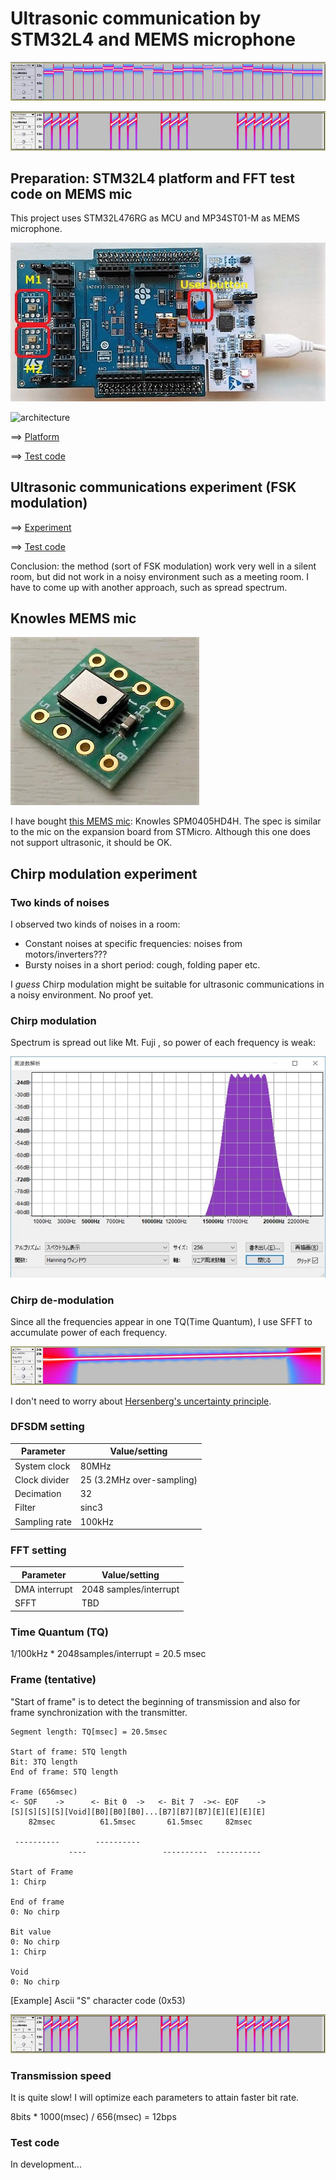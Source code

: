 # Ultrasonic communication by STM32L4 and MEMS microphone

![HelloWorld](./doc/HelloWorld_Spectrogram.jpg)

![S](./doc/Chirp_Spectrogram_S.jpg)

## Preparation: STM32L4 platform and FFT test code on MEMS mic

This project uses STM32L476RG as MCU and MP34ST01-M as MEMS microphone.

![platform](./doc/MEMSMIC_expansion_board.jpg)

![architecture](https://docs.google.com/drawings/d/e/2PACX-1vR1KKp2QeL_SmrnUsTl5zcwddQToPJmnSBHFnxiw78y3_3mjA7EzNl2iNcUA5aOW_jRAQapTNji-eJ7/pub?w=2268&h=567)

==> [Platform](PLATFORM.md)

==> [Test code](./basic)

## Ultrasonic communications experiment (FSK modulation)

==> [Experiment](EXPERIMENT.md)

==> [Test code](./ultracom)

Conclusion: the method (sort of FSK modulation) work very well in a silent room, but did not work in a noisy environment such as a meeting room. I have to come up with another approach, such as spread spectrum.

## Knowles MEMS mic

![Knowles](./doc/Knowles.jpg)

I have bought [this MEMS mic](http://akizukidenshi.com/catalog/g/gM-05577/): Knowles SPM0405HD4H. The spec is similar to the mic on the expansion board from STMicro. Although this one does not support ultrasonic, it should be OK.

## Chirp modulation experiment

### Two kinds of noises

I observed two kinds of noises in a room:

- Constant noises at specific frequencies: noises from motors/inverters???
- Bursty noises in a short period: cough, folding paper etc.

I _guess_ Chirp modulation might be suitable for ultrasonic communications in a noisy environment. No proof yet.
### Chirp modulation

Spectrum is spread out like Mt. Fuji , so power of each frequency is weak:

![Chirp](./doc/Chirp.jpg)

### Chirp de-modulation

Since all the frequencies appear in one TQ(Time Quantum), I use SFFT to accumulate power of each frequency.

![Chirp_Spectrogram](./doc/Chirp_Spectrogram.jpg)

I don't need to worry about [Hersenberg's uncertainty principle](https://en.wikipedia.org/wiki/Uncertainty_principle).

### DFSDM setting

|Parameter    |Value/setting|
|-------------|-----|
|System clock |80MHz|
|Clock divider|25 (3.2MHz over-sampling)|
|Decimation   |32   |
|Filter       |sinc3|
|Sampling rate|100kHz|

### FFT setting

|Parameter    |Value/setting|
|-------------|-----|
|DMA interrupt|2048 samples/interrupt|
|SFFT         | TBD |

### Time Quantum (TQ)

1/100kHz * 2048samples/interrupt = 20.5 msec

### Frame (tentative)

"Start of frame" is to detect the beginning of transmission and also for frame synchronization with the transmitter.

```
Segment length: TQ[msec] = 20.5msec

Start of frame: 5TQ length
Bit: 3TQ length
End of frame: 5TQ length

Frame (656msec)
<- SOF    ->      <- Bit 0  ->   <- Bit 7  -><- EOF    ->
[S][S][S][S][Void][B0][B0][B0]...[B7][B7][B7][E][E][E][E]
    82msec          61.5msec       61.5msec     82msec

 ----------        ----------                 
             ----                 ----------  ----------
                            
Start of Frame
1: Chirp

End of frame
0: No chirp

Bit value
0: No chirp
1: Chirp

Void
0: No chirp
```

[Example] Ascii "S" character code (0x53)

![S](./doc/Chirp_Spectrogram_S.jpg)

### Transmission speed

It is quite slow! I will optimize each parameters to attain faster bit rate.

8bits * 1000(msec) / 656(msec) = 12bps

### Test code

In development...

